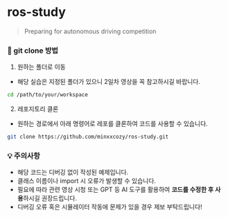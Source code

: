 # ros-study
> Preparing for autonomous driving competition

### 📌 git clone 방법
1. 원하는 폴더로 이동
  * 해당 실습은 지정된 폴더가 있으니 2일차 영상을 꼭 참고하시길 바랍니다.
```bash
cd /path/to/your/workspace
```

2. 레포지토리 클론
  * 원하는 경로에서 아래 명령어로 레포를 클론하여 코드를 사용할 수 있습니다.
```bash
git clone https://github.com/minxxcozy/ros-study.git
```

### 💡 주의사항
* 해당 코드는 디버깅 없이 작성된 예제입니다.
* 클래스 이름이나 import 시 오류가 발생할 수 있습니다.
* 필요에 따라 관련 영상 시청 또는 GPT 등 AI 도구를 활용하여 **코드를 수정한 후 사용**하시길 권장드립니다.
* 디버깅 오류 혹은 시뮬레이터 작동에 문제가 있을 경우 제보 부탁드립니다!
